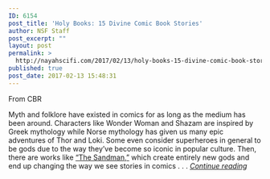 ```yaml
---
ID: 6154
post_title: 'Holy Books: 15 Divine Comic Book Stories'
author: NSF Staff
post_excerpt: ""
layout: post
permalink: >
  http://nayahscifi.com/2017/02/13/holy-books-15-divine-comic-book-stories/
published: true
post_date: 2017-02-13 15:48:31
---
```

From CBR

Myth and folklore have existed in comics for as long as the medium has been around. Characters like Wonder Woman and Shazam are inspired by Greek mythology while Norse mythology has given us many epic adventures of Thor and Loki. Some even consider superheroes in general to be gods due to the way they’ve become so iconic in popular culture. Then, there are works like <a href="http://www.cbr.com/tag/the-sandman/" target="_blank">“The Sandman,”</a> which create entirely new gods and end up changing the way we see stories in comics . . . <a href="http://www.cbr.com/holy-books-15-comic-stories-about-gods/"><em>Continue reading</em></a>
